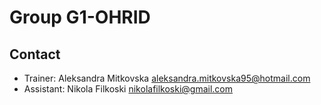 # Group G1-OHRID

## Contact
- Trainer: Aleksandra Mitkovska  aleksandra.mitkovska95@hotmail.com
- Assistant: Nikola Filkoski nikolafilkoski@gmail.com
